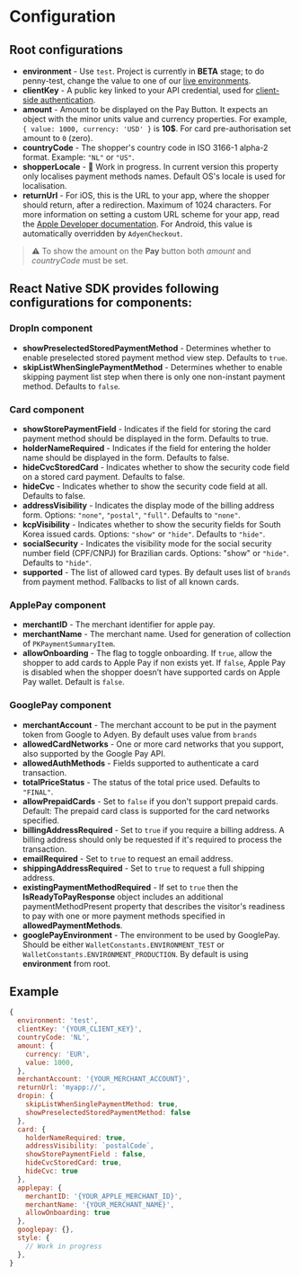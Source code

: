 # Configuration

## Root configurations
* **environment** - Use `test`. Project is currently in **BETA** stage; to do penny-test, change the value to one of our [live environments](https://docs.adyen.com/online-payments/drop-in-web#testing-your-integration).
* **clientKey** - A public key linked to your API credential, used for [client-side authentication](https://docs.adyen.com/development-resources/client-side-authentication).
* **amount** - Amount to be displayed on the Pay Button. It expects an object with the minor units value and currency properties. For example, `{ value: 1000, currency: 'USD' }` is **10$**. For card pre-authorisation set amount to `0` (zero).
* **countryCode** - The shopper's country code in ISO 3166-1 alpha-2 format. Example: `"NL"` or `"US"`. 
* **shopperLocale** - 🚧 Work in progress. In current version this property only localises payment methods names. Default OS's locale is used for localisation.
* **returnUrl** - For iOS, this is the URL to your app, where the shopper should return, after a redirection. Maximum of 1024 characters. For more information on setting a custom URL scheme for your app, read the [Apple Developer documentation](https://developer.apple.com/documentation/uikit/inter-process_communication/allowing_apps_and_websites_to_link_to_your_content/defining_a_custom_url_scheme_for_your_app).
For Android, this value is automatically overridden by `AdyenCheckout`.

> ⚠️ To show the amount on the **Pay** button both *amount* and *countryCode* must be set.

## React Native SDK provides following configurations for components:

### DropIn component
* **showPreselectedStoredPaymentMethod** - Determines whether to enable preselected stored payment method view step. Defaults to `true`.
* **skipListWhenSinglePaymentMethod** - Determines whether to enable skipping payment list step when there is only one non-instant payment method. Defaults to `false`.

### Card component
* **showStorePaymentField** - Indicates if the field for storing the card payment method should be displayed in the form. Defaults to true.
* **holderNameRequired** - Indicates if the field for entering the holder name should be displayed in the form. Defaults to false.
* **hideCvcStoredCard** - Indicates whether to show the security code field on a stored card payment. Defaults to false.
* **hideCvc** - Indicates whether to show the security code field at all. Defaults to false.
* **addressVisibility** - Indicates the display mode of the billing address form. Options: `"none"`, `"postal"`, `"full"`. Defaults to `"none"`.
* **kcpVisibility** - Indicates whether to show the security fields for South Korea issued cards. Options: `"show"` or `"hide"`. Defaults to `"hide"`.
* **socialSecurity** - Indicates the visibility mode for the social security number field (CPF/CNPJ) for Brazilian cards. Options: "show" or `"hide"`. Defaults to `"hide"`.
* **supported** - The list of allowed card types. By default uses list of `brands` from payment method. Fallbacks to list of all known cards.

### ApplePay component
* **merchantID** - The merchant identifier for apple pay.
* **merchantName** - The merchant name. Used for generation of collection of `PKPaymentSummaryItem`.
* **allowOnboarding** - The flag to toggle onboarding. If `true`, allow the shopper to add cards to Apple Pay if non exists yet. If `false`, Apple Pay is disabled when the shopper doesn’t have supported cards on Apple Pay wallet. Default is `false`.

### GooglePay component
* **merchantAccount** - The merchant account to be put in the payment token from Google to Adyen. By default uses value from `brands`
* **allowedCardNetworks** - One or more card networks that you support, also supported by the Google Pay API.
* **allowedAuthMethods** - Fields supported to authenticate a card transaction.
* **totalPriceStatus** - The status of the total price used. Defaults to `"FINAL"`.
* **allowPrepaidCards** - Set to `false` if you don't support prepaid cards. Default: The prepaid card class is supported for the card networks specified.
* **billingAddressRequired** - Set to `true` if you require a billing address. A billing address should only be requested if it's required to process the transaction.
* **emailRequired** - Set to `true` to request an email address.
* **shippingAddressRequired** - Set to `true` to request a full shipping address.
* **existingPaymentMethodRequired** - If set to `true` then the **IsReadyToPayResponse** object includes an additional paymentMethodPresent property that describes the visitor's readiness to pay with one or more payment methods specified in **allowedPaymentMethods**.
* **googlePayEnvironment** - The environment to be used by GooglePay. Should be either `WalletConstants.ENVIRONMENT_TEST` or `WalletConstants.ENVIRONMENT_PRODUCTION`. By default is using **environment** from root.

## Example

```js
{
  environment: 'test',
  clientKey: '{YOUR_CLIENT_KEY}',
  countryCode: 'NL',
  amount: {
    currency: 'EUR',
    value: 1000,
  },
  merchantAccount: '{YOUR_MERCHANT_ACCOUNT}',
  returnUrl: 'myapp://',
  dropin: {
    skipListWhenSinglePaymentMethod: true,
    showPreselectedStoredPaymentMethod: false
  },
  card: {
    holderNameRequired: true,
    addressVisibility: `postalCode`,
    showStorePaymentField : false,
    hideCvcStoredCard: true,
    hideCvc: true
  },
  applepay: {
    merchantID: '{YOUR_APPLE_MERCHANT_ID}',
    merchantName: '{YOUR_MERCHANT_NAME}',
    allowOnboarding: true
  },
  googlepay: {},
  style: {
    // Work in progress
  },
}
```
